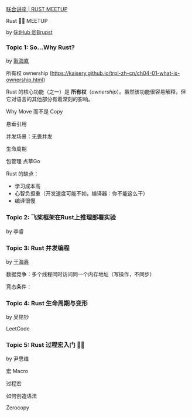 [联合讲座 | RUST MEETUP](https://mp.weixin.qq.com/s/cKCgJ3sxXXnqkFpHfrhmNQ)

Rust :crab:🦀 MEETUP

by [GitHub @Brupst](https://github.com/brupst)

### Topic 1: So…Why Rust?

by [耿海直](https://github.com/JmPotato)

所有权 ownership (https://kaisery.github.io/trpl-zh-cn/ch04-01-what-is-ownership.html)

Rust 的核心功能（之一）是 **所有权**（*ownership*）。虽然该功能很容易解释，但它对语言的其他部分有着深刻的影响。

Why Move 而不是 Copy

悬垂引用

并发场景：无畏并发

生命周期

包管理 点草Go

Rust 的缺点：

- 学习成本高
- 心智负担重（开发速度可能不如，编译器：你不能这么干）
- 编译很慢

### Topic 2: 飞桨框架在Rust上推理部署实验

by 李睿

### Topic 3: Rust 并发编程

by [于海鑫](https://github.com/name1e5s)

数据竞争：多个线程同时访问同一个内存地址（写操作，不同步）

竞态条件：





### Topic 4: Rust 生命周期与变形

by 吴铭钞

LeetCode



### Topic 5: Rust 过程宏入门 🧙‍♀️

by 尹思维

宏 Macro

过程宏

如何创造语法

Zerocopy